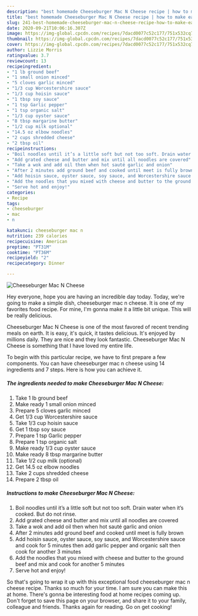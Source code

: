 ```yaml
---
description: "best homemade Cheeseburger Mac N Cheese recipe | how to make easy Cheeseburger Mac N Cheese"
title: "best homemade Cheeseburger Mac N Cheese recipe | how to make easy Cheeseburger Mac N Cheese"
slug: 241-best-homemade-cheeseburger-mac-n-cheese-recipe-how-to-make-easy-cheeseburger-mac-n-cheese
date: 2020-09-21T10:06:16.307Z
image: https://img-global.cpcdn.com/recipes/7dacd0077c52c177/751x532cq70/cheeseburger-mac-n-cheese-recipe-main-photo.jpg
thumbnail: https://img-global.cpcdn.com/recipes/7dacd0077c52c177/751x532cq70/cheeseburger-mac-n-cheese-recipe-main-photo.jpg
cover: https://img-global.cpcdn.com/recipes/7dacd0077c52c177/751x532cq70/cheeseburger-mac-n-cheese-recipe-main-photo.jpg
author: Lizzie Morris
ratingvalue: 3.7
reviewcount: 13
recipeingredient:
- "1 lb ground beef"
- "1 small onion minced"
- "5 cloves garlic minced"
- "1/3 cup Worcestershire sauce"
- "1/3 cup hoisin sauce"
- "1 tbsp soy sauce"
- "1 tsp Garlic pepper"
- "1 tsp organic salt"
- "1/3 cup oyster sauce"
- "8 tbsp margarine butter"
- "1/2 cup milk optional"
- "14.5 oz elbow noodles"
- "2 cups shredded cheese"
- "2 tbsp oil"
recipeinstructions:
- "Boil noodles until it’s a little soft but not too soft. Drain water when it’s cooked. But do not rinse."
- "Add grated cheese and butter and mix until all noodles are covered"
- "Take a wok and add oil then when hot sauté garlic and onion"
- "After 2 minutes add ground beef and cooked until meet is fully brown"
- "Add hoisin sauce, oyster sauce, soy sauce, and Worcestershire sauce and cook for 5 minutes then add garlic pepper and organic salt then cook for another 3 minutes"
- "Add the noodles that you mixed with cheese and butter to the ground beef and mix and cook for another 5 minutes"
- "Serve hot and enjoy!"
categories:
- Recipe
tags:
- cheeseburger
- mac
- n

katakunci: cheeseburger mac n 
nutrition: 239 calories
recipecuisine: American
preptime: "PT31M"
cooktime: "PT36M"
recipeyield: "2"
recipecategory: Dinner

---
```



![Cheeseburger Mac N Cheese](https://img-global.cpcdn.com/recipes/7dacd0077c52c177/751x532cq70/cheeseburger-mac-n-cheese-recipe-main-photo.jpg)

Hey everyone, hope you are having an incredible day today. Today, we're going to make a simple dish, cheeseburger mac n cheese. It is one of my favorites food recipe. For mine, I'm gonna make it a little bit unique. This will be really delicious.

Cheeseburger Mac N Cheese is one of the most favored of recent trending meals on earth. It is easy, it's quick, it tastes delicious. It's enjoyed by millions daily. They are nice and they look fantastic. Cheeseburger Mac N Cheese is something that I have loved my entire life.




To begin with this particular recipe, we have to first prepare a few components. You can have cheeseburger mac n cheese using 14 ingredients and 7 steps. Here is how you can achieve it.

<!--inarticleads1-->

##### The ingredients needed to make Cheeseburger Mac N Cheese:

1. Take 1 lb ground beef
1. Make ready 1 small onion minced
1. Prepare 5 cloves garlic minced
1. Get 1/3 cup Worcestershire sauce
1. Take 1/3 cup hoisin sauce
1. Get 1 tbsp soy sauce
1. Prepare 1 tsp Garlic pepper
1. Prepare 1 tsp organic salt
1. Make ready 1/3 cup oyster sauce
1. Make ready 8 tbsp margarine butter
1. Take 1/2 cup milk (optional)
1. Get 14.5 oz elbow noodles
1. Take 2 cups shredded cheese
1. Prepare 2 tbsp oil




<!--inarticleads2-->

##### Instructions to make Cheeseburger Mac N Cheese:

1. Boil noodles until it’s a little soft but not too soft. Drain water when it’s cooked. But do not rinse.
1. Add grated cheese and butter and mix until all noodles are covered
1. Take a wok and add oil then when hot sauté garlic and onion
1. After 2 minutes add ground beef and cooked until meet is fully brown
1. Add hoisin sauce, oyster sauce, soy sauce, and Worcestershire sauce and cook for 5 minutes then add garlic pepper and organic salt then cook for another 3 minutes
1. Add the noodles that you mixed with cheese and butter to the ground beef and mix and cook for another 5 minutes
1. Serve hot and enjoy!




So that's going to wrap it up with this exceptional food cheeseburger mac n cheese recipe. Thanks so much for your time. I am sure you can make this at home. There's gonna be interesting food at home recipes coming up. Don't forget to save this page on your browser, and share it to your family, colleague and friends. Thanks again for reading. Go on get cooking!
